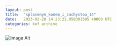 ```yaml
---
layout:	post
title:	"splasenym_konem_i_sachystou_14"
date:	2023-02-28 14:23:22.058301595 +0000 UTC
categories:	kof archive
---
```


![Image Alt](https://k0f.github.io/assets/splasenym_konem_i_sachystou_14.png)